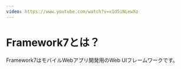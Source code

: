 ```yaml
---
video: https://www.youtube.com/watch?v=x1d5iNLewXo
---
```


# Framework7とは？

Framework7はモバイルWebアプリ開発用のWeb UIフレームワークです。
